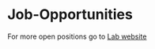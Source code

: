 # Job-Opportunities
For more open positions go to [Lab website](https://machado-lab.github.io/join/)
